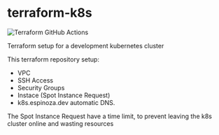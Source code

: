 # terraform-k8s
![Terraform GitHub Actions](https://github.com/fdns/terraform-k8s/workflows/Terraform%20GitHub%20Actions/badge.svg)

Terraform setup for a development kubernetes cluster

This terraform repository setup:
* VPC
* SSH Access
* Security Groups
* Instace (Spot Instance Request)
* k8s.espinoza.dev automatic DNS.

The Spot Instance Request have a time limit, to prevent leaving the k8s cluster online and wasting resources
